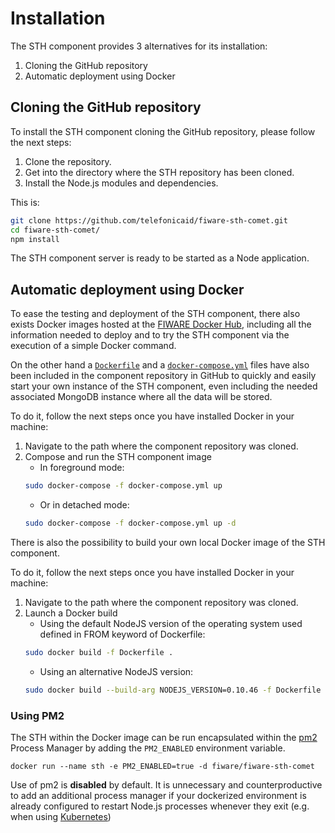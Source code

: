 # Installation

The STH component provides 3 alternatives for its installation:

1.  Cloning the GitHub repository
2.  Automatic deployment using Docker

## Cloning the GitHub repository

To install the STH component cloning the GitHub repository, please follow the next steps:

1.  Clone the repository.
2.  Get into the directory where the STH repository has been cloned.
3.  Install the Node.js modules and dependencies.

This is:

```bash
git clone https://github.com/telefonicaid/fiware-sth-comet.git
cd fiware-sth-comet/
npm install
```

The STH component server is ready to be started as a Node application.

## Automatic deployment using Docker

To ease the testing and deployment of the STH component, there also exists Docker images hosted at the
[FIWARE Docker Hub](https://hub.docker.com/r/fiware/sth-comet/), including all the information needed to deploy and to
try the STH component via the execution of a simple Docker command.

On the other hand a [`Dockerfile`](https://github.com/telefonicaid/fiware-sth-comet/blob/master/docker/Dockerfile) and a
[`docker-compose.yml`](https://github.com/telefonicaid/fiware-sth-comet/blob/master/docker-compose.yml) files have also
been included in the component repository in GitHub to quickly and easily start your own instance of the STH component,
even including the needed associated MongoDB instance where all the data will be stored.

To do it, follow the next steps once you have installed Docker in your machine:

1.  Navigate to the path where the component repository was cloned.
2.  Compose and run the STH component image
    -   In foreground mode:
    ```bash
    sudo docker-compose -f docker-compose.yml up
    ```
    -   Or in detached mode:
    ```bash
    sudo docker-compose -f docker-compose.yml up -d
    ```

There is also the possibility to build your own local Docker image of the STH component.

To do it, follow the next steps once you have installed Docker in your machine:

1.  Navigate to the path where the component repository was cloned.
2.  Launch a Docker build
    -   Using the default NodeJS version of the operating system used defined in FROM keyword of Dockerfile:
    ```bash
    sudo docker build -f Dockerfile .
    ```
    -   Using an alternative NodeJS version:
    ```bash
    sudo docker build --build-arg NODEJS_VERSION=0.10.46 -f Dockerfile .
    ```

### Using PM2

The STH within the Docker image can be run encapsulated within the [pm2](http://pm2.keymetrics.io/) Process Manager by
adding the `PM2_ENABLED` environment variable.

```console
docker run --name sth -e PM2_ENABLED=true -d fiware/fiware-sth-comet
```

Use of pm2 is **disabled** by default. It is unnecessary and counterproductive to add an additional process manager if
your dockerized environment is already configured to restart Node.js processes whenever they exit (e.g. when using
[Kubernetes](https://kubernetes.io/))
